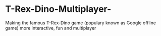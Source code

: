 # T-Rex-Dino-Multiplayer-
Making the famous T-Rex-Dino game (populary known as Google offline game) more interactive, fun and multiplayer
